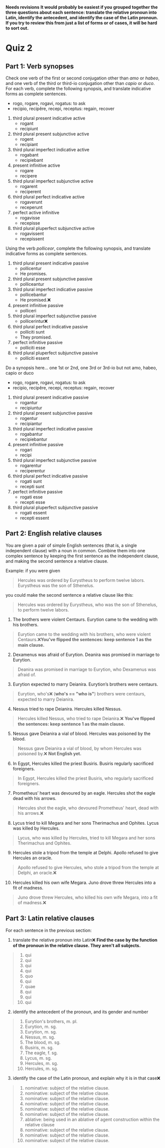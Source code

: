 **Needs revisions**
**It would probably be easiest if you grouped together the three questions about each sentence: translate the relative pronoun into Latin, identify the antecedent, and identify the case of the Latin pronoun.  If you try to review this from just a list of forms or of cases, it will be hard to sort out.**

# Quiz 2

## Part 1: Verb synopses

Check one verb of the first or second conjugation other than *amo* or *habeo*, and one verb of the third or third-io conjugation other than *capio* or *duco*. 
For each verb, complete the following synopsis, and translate indicative forms as complete sentences.
- rogo, rogare, rogavi, rogatus: to ask
- recipio, recipĕre, recepi, receptus: regain, recover

1. third plural present indicative active
   - rogant
   - recipiunt
2. third plural present subjunctive active
   - rogent
   - recipiant
3. third plural imperfect indicative active
   - rogabant
   - recipiebant
4. present infinitive active
   - rogare
   - recipere
5. third plural imperfect subjunctive active
   - rogarent
   - reciperent
6. third plural perfect indicative active
   - rogaverunt
   - receperunt
7. perfect active infinitive
   - rogavisse
   - recepisse
8. third plural pluperfect subjunctive active
   - rogavissent
   - recepissent

Using the verb *polliceor*, complete the following synopsis, and translate indicative forms as complete sentences. 

1. third plural present indicative passive 
   - pollicentur
   - He promises.
2. third plural present subjunctive passive
   - polliceantur
3. third plural imperfect indicative passive
   - pollicebantur
   - He promised.❌
4. present infinitive passive
   - polliceri
5. third plural imperfect subjunctive passive
   - pollicerintur❌
6. third plural perfect indicative passive
   - polliciti sunt
   - They promised.
7. perfect infinitive passive
   - polliciti esse
8. third plural pluperfect subjunctive passive
   - polliciti essent

Do a synopsis here… one 1st or 2nd, one 3rd or 3rd-io but not amo, habeo, capio or duco
- rogo, rogare, rogavi, rogatus: to ask
- recipio, recipĕre, recepi, receptus: regain, recover

1. third plural present indicative passive
   - rogantur
   - recipiuntur
2. third plural present subjunctive passive
   - rogentur
   - recipiantur
3. third plural imperfect indicative passive
   - rogabantur
   - recipiebantur
4. present infinitive passive
   - rogari
   - recipi
5. third plural imperfect subjunctive passive
   - rogarentur
   - reciperentur
6. third plural perfect indicative passive
   - rogati sunt
   - recepti sunt
7. perfect infinitive passive
   - rogati esse
   - recepti esse
8. third plural pluperfect subjunctive passive
   - rogati essent
   - recepti essent

## Part 2: English relative clauses

You are given a pair of simple English sentences (that is, a single independent clause) with a noun in common.
Combine them into one complex sentence by keeping the first sentence as the independent clause, and making the second sentence a relative clause.

Example: if you were given

> Hercules was ordered by Eurystheus to perform twelve labors. Eurystheus was the son of Sthenelus.

you could make the second sentence a relative clause like this:

> Hercules was ordered by Eurystheus, who was the son of Sthenelus, to perform twelve labors.

1. The brothers were violent Centaurs. Eurytion came to the wedding with his brothers.
> Eurytion came to the wedding with his brothers, who were violent Centaurs.❌**You've flipped the sentences: keep sentence 1 as the main clause.**

2. Dexamenus was afraid of Eurytion. Deanira was promised in marriage to Eurytion.
> Deanira was promised in marriage to Eurytion, who Dexamenus was afraid of.

3. Eurytion expected to marry Deianira. Eurytion’s brothers were centaurs.
> Eurytion, who's❌ (**who's == "who is"**) brothers were centaurs, expected to marry Deianira.

4. Nessus tried to rape Deianira. Hercules killed Nessus.
> Hercules killed Nessus, who tried to rape Deianira.❌ **You've flipped the sentences: keep sentence 1 as the main clause.**

5. Nessus gave Deianira a vial of blood. Hercules was poisoned by the blood.
> Nessus gave Deianira a vial of blood, by whom Hercules was poisoned by.❌ **Not English yet.**

6. In Egypt, Hercules killed the priest Busiris. Busiris regularly sacrificed foreigners.
> In Egypt, Hercules killed the priest Busiris, who regularly sacrificed foreigners.

7. Prometheus’ heart was devoured by an eagle. Hercules shot the eagle dead with his arrows.
> Hercules shot the eagle, who devoured Prometheus' heart, dead with his arrows.❌

8. Lycus tried to kill Megara and her sons Therimachus and Ophites. Lycus was killed by Hercules.
> Lycus, who was killed by Hercules, tried to kill Megara and her sons Therimachus and Ophites.

9. Hercules stole a tripod from the temple at Delphi. Apollo refused to give Hercules an oracle.
> Apollo refused to give Hercules, who stole a tripod from the temple at Delphi, an oracle.❌

10. Hercules killed his own wife Megara. Juno drove threw Hercules into a fit of madness.
> Juno drove threw Hercules, who killed his own wife Megara, into a fit of madness.❌

## Part 3: Latin relative clauses

For each sentence in the previous section:

1. translate the relative pronoun into Latin❌ **Find the case by the function of the pronoun in the relative clause.  They aren't all subjects.**
> 1. qui
> 2. qui
> 3. qui
> 4. qui
> 5. quo
> 6. qui
> 7. quae
> 8. qui
> 9. qui
> 10. qui
2. identify the antecedent of the pronoun, and its gender and number
> 1. Eurytion's brothers, m. pl.
> 2. Eurytion, m. sg.
> 3. Eurytion, m. sg.
> 4. Nessus, m. sg.
> 5. The blood, m. sg.
> 6. Busiris, m. sg.
> 7. The eagle, f. sg.
> 8. Lycus, m. sg.
> 9. Hercules, m. sg.
> 10. Hercules, m. sg.
3. identify the case of the Latin pronoun, and explain why it is in that case❌ 
> 1. nominative: subject of the relative clause.
> 2. nominative: subject of the relative clause.
> 3. nominative: subject of the relative clause.
> 4. nominative: subject of the relative clause.
> 5. nominative: subject of the relative clause.
> 6. nominative: subject of the relative clause.
> 7. ablative: being used in an ablative of agent construction within the relative clause
> 8. nominative: subject of the relative clause.
> 9. nominative: subject of the relative clause.
> 10. nominative: subject of the relative clause.

